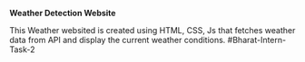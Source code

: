 **Weather Detection Website**

This Weather websited is created using HTML, CSS, Js that fetches weather data from API and display the current weather conditions.
#Bharat-Intern-Task-2
